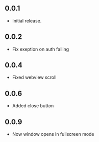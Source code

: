 ## 0.0.1

* Initial release.

## 0.0.2
* Fix exeption on auth failing

## 0.0.4
* Fixed webview scroll

## 0.0.6
* Added close button

## 0.0.9
* Now window opens in fullscreen mode